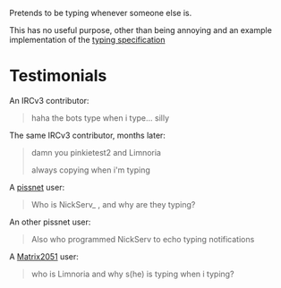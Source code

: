 Pretends to be typing whenever someone else is.

This has no useful purpose, other than being annoying and
an example implementation of the [typing specification](
https://ircv3.net/specs/client-tags/typing)

# Testimonials

An IRCv3 contributor:

> haha the bots type when i type... silly

The same IRCv3 contributor, months later:

> damn you pinkietest2 and Limnoria
>
> always copying when i'm typing

A [pissnet](https://wiki.letspiss.net/) user:

> Who is NickServ_ , and why are they typing?

An other pissnet user:

> Also who programmed NickServ to echo typing notifications

A [Matrix2051](https://github.com/progval/matrix2051) user:

> who is Limnoria and why s(he) is typing when i typing?
